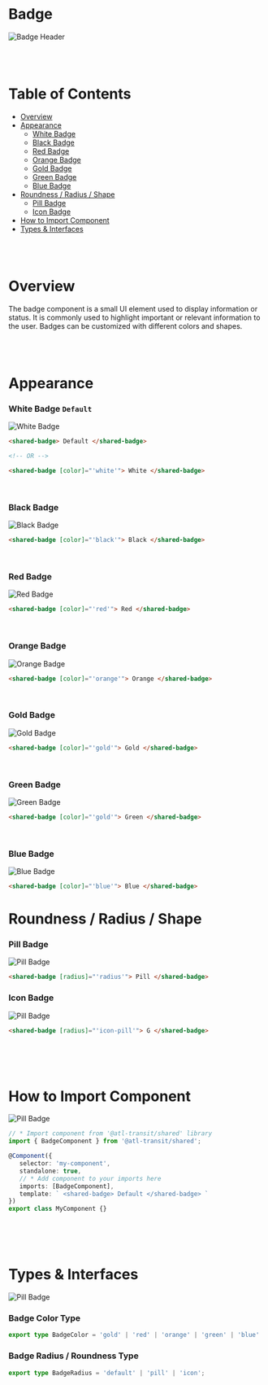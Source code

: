 # Badge

![Badge Header](./images/badge-hero-banner.svg)

<br/>
<br/>

# Table of Contents

-  [Overview](#overview)
-  [Appearance](#appearance)
   -  [White Badge](#white-badge-default)
   -  [Black Badge](#black-badge)
   -  [Red Badge](#red-badge)
   -  [Orange Badge](#orange-badge)
   -  [Gold Badge](#gold-badge)
   -  [Green Badge](#green-badge)
   -  [Blue Badge](#blue-badge)
-  [Roundness / Radius / Shape](#roundness--radius--shape)
   -  [Pill Badge](#pill-badge)
   -  [Icon Badge](#icon-badge)
-  [How to Import Component](#how-to-import-component)
-  [Types & Interfaces](#types--interfaces)

<br/>
<br/>

# Overview

The badge component is a small UI element used to display information or status. It is commonly used to highlight important or relevant information to the user. Badges can be customized with different colors and shapes.

<br/>
<br/>

# Appearance

### White Badge `Default`

![White Badge](./images/badge-example-white.svg)

```html
<shared-badge> Default </shared-badge>

<!-- OR -->

<shared-badge [color]="'white'"> White </shared-badge>
```

<br/>

### Black Badge

![Black Badge](./images/badge-example-black.svg)

```html
<shared-badge [color]="'black'"> Black </shared-badge>
```

<br/>

### Red Badge

![Red Badge](./images/badge-example-red.svg)

```html
<shared-badge [color]="'red'"> Red </shared-badge>
```

<br/>

### Orange Badge

![Orange Badge](./images/badge-example-orange.svg)

```html
<shared-badge [color]="'orange'"> Orange </shared-badge>
```

<br/>

### Gold Badge

![Gold Badge](./images/badge-example-gold.svg)

```html
<shared-badge [color]="'gold'"> Gold </shared-badge>
```

<br/>

### Green Badge

![Green Badge](./images/badge-example-green.svg)

```html
<shared-badge [color]="'gold'"> Green </shared-badge>
```

<br/>

### Blue Badge

![Blue Badge](./images/badge-example-blue.svg)

```html
<shared-badge [color]="'blue'"> Blue </shared-badge>
```

# Roundness / Radius / Shape

### Pill Badge

![Pill Badge](./images/badge-example-pill.svg)

```html
<shared-badge [radius]="'radius'"> Pill </shared-badge>
```

### Icon Badge

![Pill Badge](./images/badge-example-pill.svg)

```html
<shared-badge [radius]="'icon-pill'"> G </shared-badge>
```

<br/>
<br/>
<br/>

# How to Import Component

![Pill Badge](./../../shared-assets/getting-started-imports.svg)

```typescript
// * Import component from '@atl-transit/shared' library
import { BadgeComponent } from '@atl-transit/shared';

@Component({
   selector: 'my-component',
   standalone: true,
   // * Add component to your imports here
   imports: [BadgeComponent],
   template: ` <shared-badge> Default </shared-badge> `
})
export class MyComponent {}
```

<br/>
<br/>
<br/>

# Types & Interfaces

![Pill Badge](./../../shared-assets/getting-stared-types-interfaces.svg)

### Badge Color Type

```typescript
export type BadgeColor = 'gold' | 'red' | 'orange' | 'green' | 'blue' | 'gray' | 'white' | 'black';
```

### Badge Radius / Roundness Type

```typescript
export type BadgeRadius = 'default' | 'pill' | 'icon';
```
